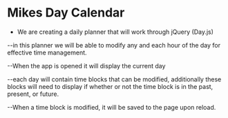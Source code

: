 # Mikes Day Calendar
 
- We are creating a daily planner that will work through jQuery (Day.js)

--in this planner we will be able to modify any and each hour of the day for effective time management.

--When the app is opened it will display the current day

--each day will contain time blocks that can be modified, additionally these blocks will need to display if whether or not the time block is in the past, present, or future.

--When a time block is modified, it will be saved to the page upon reload.